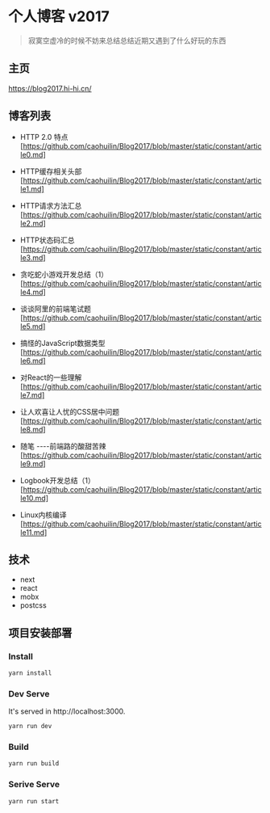 # 个人博客 v2017

> 寂寞空虚冷的时候不妨来总结总结近期又遇到了什么好玩的东西

## 主页

https://blog2017.hi-hi.cn/

## 博客列表

- HTTP 2.0 特点 [https://github.com/caohuilin/Blog2017/blob/master/static/constant/article0.md]

- HTTP缓存相关头部 [https://github.com/caohuilin/Blog2017/blob/master/static/constant/article1.md]

- HTTP请求方法汇总 [https://github.com/caohuilin/Blog2017/blob/master/static/constant/article2.md]

- HTTP状态码汇总 [https://github.com/caohuilin/Blog2017/blob/master/static/constant/article3.md]

- 贪吃蛇小游戏开发总结（1） [https://github.com/caohuilin/Blog2017/blob/master/static/constant/article4.md]

- 谈谈阿里的前端笔试题 [https://github.com/caohuilin/Blog2017/blob/master/static/constant/article5.md]

- 搞怪的JavaScript数据类型 [https://github.com/caohuilin/Blog2017/blob/master/static/constant/article6.md]

- 对React的一些理解 [https://github.com/caohuilin/Blog2017/blob/master/static/constant/article7.md]

- 让人欢喜让人忧的CSS居中问题 [https://github.com/caohuilin/Blog2017/blob/master/static/constant/article8.md]

- 随笔 ----前端路的酸甜苦辣 [https://github.com/caohuilin/Blog2017/blob/master/static/constant/article9.md]

- Logbook开发总结（1） [https://github.com/caohuilin/Blog2017/blob/master/static/constant/article10.md]

- Linux内核编译 [https://github.com/caohuilin/Blog2017/blob/master/static/constant/article11.md]

## 技术

- next
- react
- mobx
- postcss

## 项目安装部署

### Install

```bash
yarn install
```

### Dev Serve

It's served in http://localhost:3000.

```bash
yarn run dev
```

### Build

```bash
yarn run build
```

### Serive Serve

```bash
yarn run start
```
